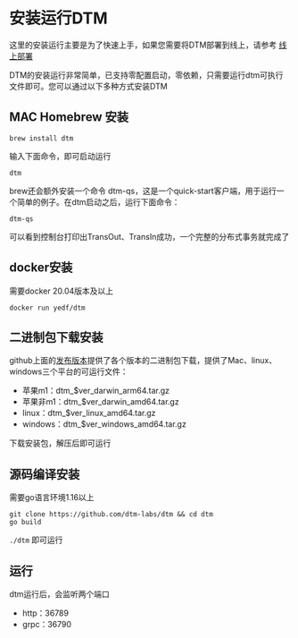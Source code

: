 # 安装运行DTM

这里的安装运行主要是为了快速上手，如果您需要将DTM部署到线上，请参考 [线上部署](../deploy/base)

DTM的安装运行非常简单，已支持零配置启动，零依赖，只需要运行dtm可执行文件即可。您可以通过以下多种方式安装DTM

## MAC Homebrew 安装

```
brew install dtm
```

输入下面命令，即可启动运行
```
dtm
```

brew还会额外安装一个命令 dtm-qs，这是一个quick-start客户端，用于运行一个简单的例子。在dtm启动之后，运行下面命令：
```
dtm-qs
```

可以看到控制台打印出TransOut、TransIn成功，一个完整的分布式事务就完成了

## docker安装
需要docker 20.04版本及以上

```
docker run yedf/dtm
```

## 二进制包下载安装
github上面的[发布版本](https://github.com/dtm-labs/dtm/releases/latest)提供了各个版本的二进制包下载，提供了Mac、linux、windows三个平台的可运行文件：

- 苹果m1：dtm_$ver_darwin_arm64.tar.gz
- 苹果非m1：dtm_$ver_darwin_amd64.tar.gz
- linux：dtm_$ver_linux_amd64.tar.gz
- windows：dtm_$ver_windows_amd64.tar.gz

下载安装包，解压后即可运行

## 源码编译安装
需要go语言环境1.16以上

```
git clone https://github.com/dtm-labs/dtm && cd dtm
go build
```

`./dtm` 即可运行

## 运行
dtm运行后，会监听两个端口
- http：36789
- grpc：36790